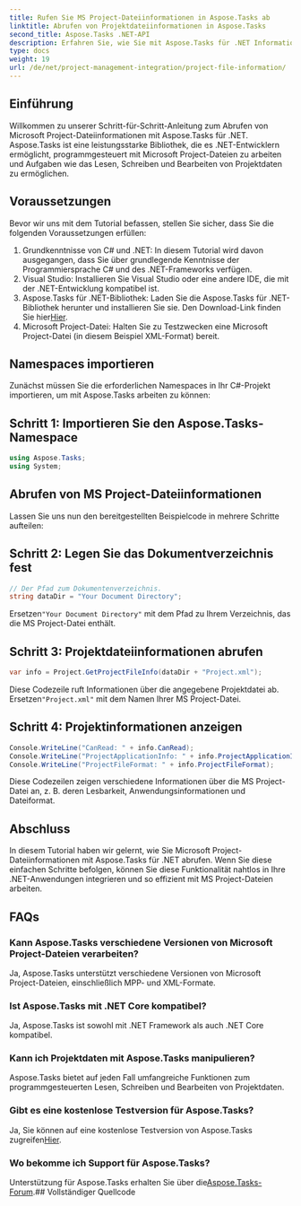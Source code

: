```yaml
---
title: Rufen Sie MS Project-Dateiinformationen in Aspose.Tasks ab
linktitle: Abrufen von Projektdateiinformationen in Aspose.Tasks
second_title: Aspose.Tasks .NET-API
description: Erfahren Sie, wie Sie mit Aspose.Tasks für .NET Informationen zu Microsoft Project-Dateien abrufen. Schritt-für-Schritt-Anleitung mit Codebeispielen.
type: docs
weight: 19
url: /de/net/project-management-integration/project-file-information/
---
```

## Einführung
Willkommen zu unserer Schritt-für-Schritt-Anleitung zum Abrufen von Microsoft Project-Dateiinformationen mit Aspose.Tasks für .NET. Aspose.Tasks ist eine leistungsstarke Bibliothek, die es .NET-Entwicklern ermöglicht, programmgesteuert mit Microsoft Project-Dateien zu arbeiten und Aufgaben wie das Lesen, Schreiben und Bearbeiten von Projektdaten zu ermöglichen.
## Voraussetzungen
Bevor wir uns mit dem Tutorial befassen, stellen Sie sicher, dass Sie die folgenden Voraussetzungen erfüllen:
1. Grundkenntnisse von C# und .NET: In diesem Tutorial wird davon ausgegangen, dass Sie über grundlegende Kenntnisse der Programmiersprache C# und des .NET-Frameworks verfügen.
2. Visual Studio: Installieren Sie Visual Studio oder eine andere IDE, die mit der .NET-Entwicklung kompatibel ist.
3.  Aspose.Tasks für .NET-Bibliothek: Laden Sie die Aspose.Tasks für .NET-Bibliothek herunter und installieren Sie sie. Den Download-Link finden Sie hier[Hier](https://releases.aspose.com/tasks/net/).
4. Microsoft Project-Datei: Halten Sie zu Testzwecken eine Microsoft Project-Datei (in diesem Beispiel XML-Format) bereit.

## Namespaces importieren
Zunächst müssen Sie die erforderlichen Namespaces in Ihr C#-Projekt importieren, um mit Aspose.Tasks arbeiten zu können:
## Schritt 1: Importieren Sie den Aspose.Tasks-Namespace
```csharp
using Aspose.Tasks;
using System;

```
## Abrufen von MS Project-Dateiinformationen
Lassen Sie uns nun den bereitgestellten Beispielcode in mehrere Schritte aufteilen:
## Schritt 2: Legen Sie das Dokumentverzeichnis fest
```csharp
// Der Pfad zum Dokumentenverzeichnis.
string dataDir = "Your Document Directory";
```
 Ersetzen`"Your Document Directory"` mit dem Pfad zu Ihrem Verzeichnis, das die MS Project-Datei enthält.
## Schritt 3: Projektdateiinformationen abrufen
```csharp
var info = Project.GetProjectFileInfo(dataDir + "Project.xml");
```
 Diese Codezeile ruft Informationen über die angegebene Projektdatei ab. Ersetzen`"Project.xml"` mit dem Namen Ihrer MS Project-Datei.
## Schritt 4: Projektinformationen anzeigen
```csharp
Console.WriteLine("CanRead: " + info.CanRead);
Console.WriteLine("ProjectApplicationInfo: " + info.ProjectApplicationInfo);
Console.WriteLine("ProjectFileFormat: " + info.ProjectFileFormat);
```
Diese Codezeilen zeigen verschiedene Informationen über die MS Project-Datei an, z. B. deren Lesbarkeit, Anwendungsinformationen und Dateiformat.

## Abschluss
In diesem Tutorial haben wir gelernt, wie Sie Microsoft Project-Dateiinformationen mit Aspose.Tasks für .NET abrufen. Wenn Sie diese einfachen Schritte befolgen, können Sie diese Funktionalität nahtlos in Ihre .NET-Anwendungen integrieren und so effizient mit MS Project-Dateien arbeiten.
## FAQs
### Kann Aspose.Tasks verschiedene Versionen von Microsoft Project-Dateien verarbeiten?
Ja, Aspose.Tasks unterstützt verschiedene Versionen von Microsoft Project-Dateien, einschließlich MPP- und XML-Formate.
### Ist Aspose.Tasks mit .NET Core kompatibel?
Ja, Aspose.Tasks ist sowohl mit .NET Framework als auch .NET Core kompatibel.
### Kann ich Projektdaten mit Aspose.Tasks manipulieren?
Aspose.Tasks bietet auf jeden Fall umfangreiche Funktionen zum programmgesteuerten Lesen, Schreiben und Bearbeiten von Projektdaten.
### Gibt es eine kostenlose Testversion für Aspose.Tasks?
 Ja, Sie können auf eine kostenlose Testversion von Aspose.Tasks zugreifen[Hier](https://releases.aspose.com/).
### Wo bekomme ich Support für Aspose.Tasks?
 Unterstützung für Aspose.Tasks erhalten Sie über die[Aspose.Tasks-Forum](https://forum.aspose.com/c/tasks/15).## Vollständiger Quellcode
